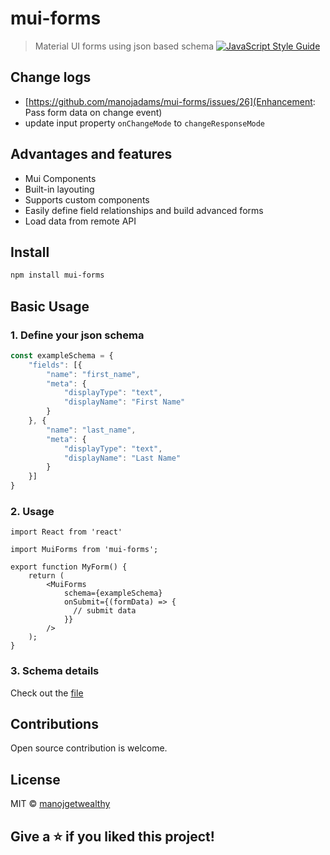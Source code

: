 # mui-forms

> Material UI forms using json based schema
 [![JavaScript Style Guide](https://img.shields.io/badge/code_style-standard-brightgreen.svg)](https://standardjs.com)

## Change logs
- [https://github.com/manojadams/mui-forms/issues/26](Enhancement: Pass form data on change event)
- update input property `onChangeMode` to `changeResponseMode`
  
## Advantages and features
- Mui Components
- Built-in layouting
- Supports custom components
- Easily define field relationships and build advanced forms
- Load data from remote API

## Install

```bash
npm install mui-forms
```

## Basic Usage

### 1. Define your json schema
```typescript
const exampleSchema = {
    "fields": [{
        "name": "first_name",
        "meta": {
            "displayType": "text",
            "displayName": "First Name"
        }
    }, {
        "name": "last_name",
        "meta": {
            "displayType": "text",
            "displayName": "Last Name"
        }
    }]
}
```
### 2. Usage

```tsx
import React from 'react'

import MuiForms from 'mui-forms';

export function MyForm() {
    return (
        <MuiForms
            schema={exampleSchema}
            onSubmit={(formData) => {
              // submit data
            }}
        />
    );
}
```

### 3. Schema details
Check out the [file]([typescript-schema.md](https://github.com/manojadams/mui-forms/blob/master/typescript-schema.md))

## Contributions

Open source contribution is welcome.

## License

MIT © [manojgetwealthy](https://github.com/manojgetwealthy)

## Give a ⭐️ if you liked this project!
